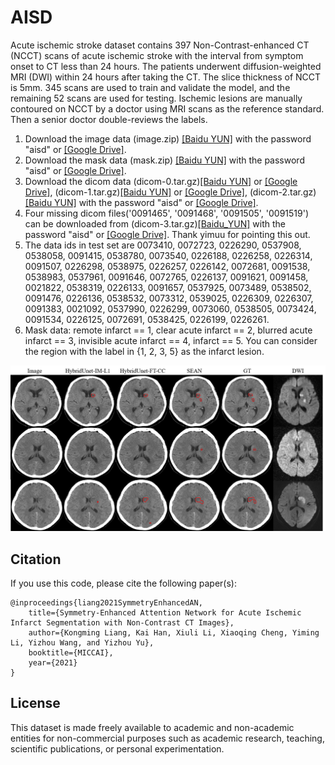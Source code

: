 # AISD

Acute ischemic stroke dataset contains 397 Non-Contrast-enhanced CT (NCCT) scans of acute ischemic stroke with the interval from symptom onset to CT less than 24 hours. The patients underwent diffusion-weighted MRI (DWI) within 24 hours after taking the CT. The slice thickness of NCCT is 5mm. 345 scans are used to train and validate the model, and the remaining 52 scans are used for testing. Ischemic lesions are manually contoured on NCCT by a doctor using MRI scans as the reference standard. Then a senior doctor double-reviews the labels.

1. Download the image data (image.zip) [[Baidu YUN]](https://pan.baidu.com/s/12nouuU6MbFrQps4EmTcomA) with the password "aisd" or [[Google Drive]](https://drive.google.com/file/d/157f9aE3ZhRSdIuIbP2PRG8ub9JJWvMGk/view?usp=share_link).
2. Download the mask data (mask.zip) [[Baidu YUN]](https://pan.baidu.com/s/1MR4tAEHypdTRnqprXuRRXQ) with the password "aisd" or [[Google Drive]](https://drive.google.com/file/d/1d08fFpEvK4D6YTKfRlNuv_OlIxigZxl6/view?usp=share_link).
3. Download the dicom data (dicom-0.tar.gz)[[Baidu YUN]](https://pan.baidu.com/s/1JLgGtkdzP8TlH2va5LRQ7w) or [[Google Drive]](https://drive.google.com/file/d/1WZdjvq0ZFPnNpbhfxadIYPcbWpdjgM-n/view?usp=share_link), (dicom-1.tar.gz)[[Baidu YUN]](https://pan.baidu.com/s/15CFiAdhI0cG7Ad1GT3gpUQ) or [[Google Drive]](https://drive.google.com/file/d/1CBVHFq8m3-FjG3-aCRfkUMzgHsfheTLd/view?usp=share_link), (dicom-2.tar.gz)[[Baidu YUN]](https://pan.baidu.com/s/1QLOUojfAzFSE3-F8hTJZ7w) with the password "aisd" or [[Google Drive]](https://drive.google.com/file/d/1ZBK93GfTwpfJTv5DlD2vhZnbO5JXpwrz/view?usp=share_link).
4. Four missing dicom files('0091465', '0091468', '0091505', '0091519') can be downloaded from (dicom-3.tar.gz)[[Baidu_YUN]](https://pan.baidu.com/s/1Rblm1fU6xrpYSQub45f-Ig) with the password "aisd" or [[Google Drive]](https://drive.google.com/file/d/1mRKPp9hvMCGb5QVUuCG-ELL-zBiHLxun/view?usp=share_link). Thank yimuu for pointing this out.
5. The data ids in test set are 0073410, 0072723, 0226290, 0537908, 0538058, 0091415, 0538780, 0073540, 0226188, 0226258, 0226314, 0091507, 0226298, 0538975, 0226257, 0226142, 0072681, 0091538, 0538983, 0537961, 0091646, 0072765, 0226137, 0091621, 0091458, 0021822, 0538319, 0226133, 0091657, 0537925, 0073489, 0538502, 0091476, 0226136, 0538532, 0073312, 0539025, 0226309, 0226307, 0091383, 0021092, 0537990, 0226299, 0073060, 0538505, 0073424, 0091534, 0226125, 0072691, 0538425, 0226199, 0226261.
6. Mask data: remote infarct == 1, clear acute infarct == 2, blurred acute infarct == 3, invisible acute infarct == 4, infarct == 5. You can consider the region with the label in {1, 2, 3, 5} as the infarct lesion. 

![Samples](https://github.com/GriffinLiang/AISD/blob/main/vis.png)


## Citation

If you use this code, please cite the following paper(s):

	@inproceedings{liang2021SymmetryEnhancedAN,
		title={Symmetry-Enhanced Attention Network for Acute Ischemic Infarct Segmentation with Non-Contrast CT Images},    
		author={Kongming Liang, Kai Han, Xiuli Li, Xiaoqing Cheng, Yiming Li, Yizhou Wang, and Yizhou Yu},    
		booktitle={MICCAI},    
		year={2021}    
	}


## License
This dataset is made freely available to academic and non-academic entities for non-commercial purposes such as academic research, teaching, scientific publications, or personal experimentation.
